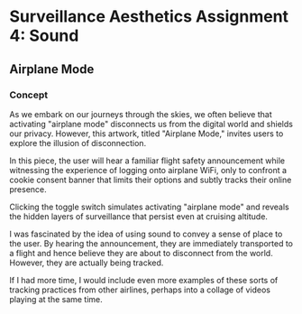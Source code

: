 # Surveillance Aesthetics Assignment 4: Sound

## Airplane Mode

### Concept

As we embark on our journeys through the skies, we often believe that activating "airplane mode" disconnects us from the digital world and shields our privacy. However, this artwork, titled "Airplane Mode," invites users to explore the illusion of disconnection.

In this piece, the user will hear a familiar flight safety announcement while witnessing the experience of logging onto airplane WiFi, only to confront a cookie consent banner that limits their options and subtly tracks their online presence.

Clicking the toggle switch simulates activating "airplane mode" and reveals the hidden layers of surveillance that persist even at cruising altitude.

I was fascinated by the idea of using sound to convey a sense of place to the user. By hearing the announcement, they are immediately transported to a flight and hence believe they are about to disconnect from the world. However, they are actually being tracked.

If I had more time, I would include even more examples of these sorts of tracking practices from other airlines, perhaps into a collage of videos playing at the same time.
